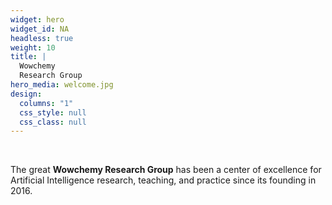 ```yaml
---
widget: hero
widget_id: NA
headless: true
weight: 10
title: |
  Wowchemy  
  Research Group
hero_media: welcome.jpg
design:
  columns: "1"
  css_style: null
  css_class: null
---
```

<br>

The great **Wowchemy Research Group** has been a center of excellence for Artificial Intelligence research, teaching, and practice since its founding in 2016.